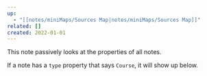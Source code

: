 ```yaml
---
up:
  - "[[notes/miniMaps/Sources Map|notes/miniMaps/Sources Map]]"
related: []
created: 2022-01-01
---
```

This note passively looks at the properties of all notes.

If a note has a `type` property that says `Course`, it will show up below.
